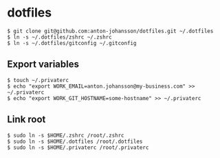 # dotfiles

```shell
$ git clone git@github.com:anton-johansson/dotfiles.git ~/.dotfiles
$ ln -s ~/.dotfiles/zshrc ~/.zshrc
$ ln -s ~/.dotfiles/gitconfig ~/.gitconfig
```


## Export variables

```shell
$ touch ~/.privaterc
$ echo "export WORK_EMAIL=anton.johansson@my-business.com" >> ~/.privaterc
$ echo "export WORK_GIT_HOSTNAME=some-hostname" >> ~/.privaterc
```


## Link root

```shell
$ sudo ln -s $HOME/.zshrc /root/.zshrc
$ sudo ln -s $HOME/.dotfiles /root/.dotfiles
$ sudo ln -s $HOME/.privaterc /root/.privaterc
```
